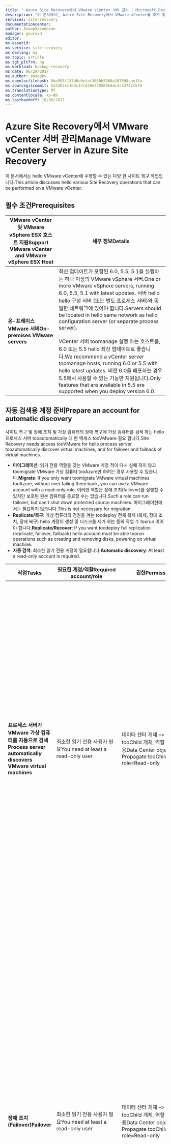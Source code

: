 ```yaml
---
title: " Azure Site Recovery에서 VMware vCenter 서버 관리 | Microsoft Docs"
description: "이 문서에서는 Azure Site Recovery에서 VMware vCenter를 추가 및 관리하는 방법을 설명합니다."
services: site-recovery
documentationcenter: 
author: AnoopVasudavan
manager: gauravd
editor: 
ms.assetid: 
ms.service: site-recovery
ms.devlang: na
ms.topic: article
ms.tgt_pltfrm: na
ms.workload: backup-recovery
ms.date: 06/29/2017
ms.author: anoopkv
ms.openlocfilehash: 5be995f137d0c0efaf3050b5366a107098cae15a
ms.sourcegitcommit: 523283cc1b3c37c428e77850964dc1c33742c5f0
ms.translationtype: MT
ms.contentlocale: ko-KR
ms.lasthandoff: 10/06/2017
---
```

# <a name="manage-vmware-vcenter-server-in-azure-site-recovery"></a><span data-ttu-id="d616b-103">Azure Site Recovery에서 VMware vCenter 서버 관리</span><span class="sxs-lookup"><span data-stu-id="d616b-103">Manage VMware vCenter Server in Azure Site Recovery</span></span>
<span data-ttu-id="d616b-104">이 문서에서는 hello VMware vCenter에 수행할 수 있는 다양 한 사이트 복구 작업입니다.</span><span class="sxs-lookup"><span data-stu-id="d616b-104">This article discusses hello various Site Recovery operations that can be performed on a VMware vCenter.</span></span>

## <a name="prerequisites"></a><span data-ttu-id="d616b-105">필수 조건</span><span class="sxs-lookup"><span data-stu-id="d616b-105">Prerequisites</span></span>

<span data-ttu-id="d616b-106">**VMware vCenter 및 VMware vSphere ESX 호스트 지원**</span><span class="sxs-lookup"><span data-stu-id="d616b-106">**Support VMware vCenter and VMware vSphere ESX Host**</span></span> | <span data-ttu-id="d616b-107">**세부 정보**</span><span class="sxs-lookup"><span data-stu-id="d616b-107">**Details**</span></span> |
|--- | --- |
|<span data-ttu-id="d616b-108">**온-프레미스 VMware 서버**</span><span class="sxs-lookup"><span data-stu-id="d616b-108">**On-premises VMware servers**</span></span> | <span data-ttu-id="d616b-109">최신 업데이트가 포함된 6.0, 5.5, 5.1을 실행하는 하나 이상의 VMware vSphere 서버.</span><span class="sxs-lookup"><span data-stu-id="d616b-109">One or more VMware vSphere servers, running 6.0, 5.5, 5.1 with latest updates.</span></span> <span data-ttu-id="d616b-110">서버 hello hello 구성 서버 (또는 별도 프로세스 서버)와 동일한 네트워크에 있어야 합니다.</span><span class="sxs-lookup"><span data-stu-id="d616b-110">Servers should be located in hello same network as hello configuration server (or separate process server).</span></span><br/><br/> <span data-ttu-id="d616b-111">VCenter 서버 toomanage 실행 하는 호스트를, 6.0 또는 5.5 hello 최신 업데이트로 좋습니다.</span><span class="sxs-lookup"><span data-stu-id="d616b-111">We recommend a vCenter server toomanage hosts, running 6.0 or 5.5 with hello latest updates.</span></span> <span data-ttu-id="d616b-112">버전 6.0을 배포하는 경우 5.5에서 사용할 수 있는 기능만 지원됩니다.</span><span class="sxs-lookup"><span data-stu-id="d616b-112">Only features that are available in 5.5 are supported when you deploy version 6.0.</span></span>|

## <a name="prepare-an-account-for-automatic-discovery"></a><span data-ttu-id="d616b-113">자동 검색용 계정 준비</span><span class="sxs-lookup"><span data-stu-id="d616b-113">Prepare an account for automatic discovery</span></span>
<span data-ttu-id="d616b-114">사이트 복구 및 장애 조치 및 가상 컴퓨터의 장애 복구에 가상 컴퓨터를 검색 하는 hello 프로세스 서버 tooautomatically 대 한 액세스 tooVMware 필요 합니다.</span><span class="sxs-lookup"><span data-stu-id="d616b-114">Site Recovery needs access tooVMware for hello process server tooautomatically discover virtual machines, and for failover and failback of virtual machines.</span></span>

* <span data-ttu-id="d616b-115">**마이그레이션**: 읽기 전용 역할을 갖는 VMware 계정 적이 다시 실패 하지 않고 toomigrate VMware 가상 컴퓨터 tooAzure만 하려는 경우 사용할 수 있습니다.</span><span class="sxs-lookup"><span data-stu-id="d616b-115">**Migrate**: If you only want toomigrate VMware virtual machines tooAzure, without ever failing them back, you can use a VMware account with a read-only role.</span></span> <span data-ttu-id="d616b-116">이러한 역할은 장애 조치(failover)를 실행할 수 있지만 보호된 원본 컴퓨터를 종료할 수는 없습니다.</span><span class="sxs-lookup"><span data-stu-id="d616b-116">Such a role can run failover, but can't shut down protected source machines.</span></span> <span data-ttu-id="d616b-117">마이그레이션에서는 필요하지 않습니다.</span><span class="sxs-lookup"><span data-stu-id="d616b-117">This is not necessary for migration.</span></span>
* <span data-ttu-id="d616b-118">**Replicate/복구**: 가상 컴퓨터의 전원을 켜는 toodeploy 전체 복제 (복제, 장애 조치, 장애 복구) hello 계정이 생성 및 디스크를 제거 하는 등의 작업 수 toorun 이어야 합니다.</span><span class="sxs-lookup"><span data-stu-id="d616b-118">**Replicate/Recover**: If you want toodeploy full replication (replicate, failover, failback) hello account must be able toorun operations such as creating and removing disks, powering on virtual machine.</span></span>
* <span data-ttu-id="d616b-119">**자동 검색**: 최소한 읽기 전용 계정이 필요합니다.</span><span class="sxs-lookup"><span data-stu-id="d616b-119">**Automatic discovery**: At least a read-only account is required.</span></span>


|<span data-ttu-id="d616b-120">**작업**</span><span class="sxs-lookup"><span data-stu-id="d616b-120">**Tasks**</span></span> | <span data-ttu-id="d616b-121">**필요한 계정/역할**</span><span class="sxs-lookup"><span data-stu-id="d616b-121">**Required account/role**</span></span> | <span data-ttu-id="d616b-122">**권한**</span><span class="sxs-lookup"><span data-stu-id="d616b-122">**Permissions**</span></span> | <span data-ttu-id="d616b-123">**세부 정보**</span><span class="sxs-lookup"><span data-stu-id="d616b-123">**Details**</span></span>|
|--- | --- | --- | ---|
|<span data-ttu-id="d616b-124">**프로세스 서버가 VMware 가상 컴퓨터를 자동으로 검색**</span><span class="sxs-lookup"><span data-stu-id="d616b-124">**Process server automatically discovers VMware virtual machines**</span></span> | <span data-ttu-id="d616b-125">최소한 읽기 전용 사용자 필요</span><span class="sxs-lookup"><span data-stu-id="d616b-125">You need at least a read-only user</span></span> | <span data-ttu-id="d616b-126">데이터 센터 개체 –> 전파 tooChild 개체, 역할 = 읽기 전용</span><span class="sxs-lookup"><span data-stu-id="d616b-126">Data Center object –> Propagate tooChild Object, role=Read-only</span></span> | <span data-ttu-id="d616b-127">사용자는 데이터 센터 수준에서 할당 된 많고 hello 데이터 센터의 tooall hello 개체에 액세스 합니다.</span><span class="sxs-lookup"><span data-stu-id="d616b-127">User assigned at datacenter level, and has access tooall hello objects in hello datacenter.</span></span><br/><br/> <span data-ttu-id="d616b-128">toorestrict 액세스, 할당 hello **에 액세스할 수 없는** hello로 역할 **toochild 전파** toohello 자식 개체 (vSphere 호스트, 데이터 저장소, 가상 컴퓨터 및 네트워크) 개체입니다.</span><span class="sxs-lookup"><span data-stu-id="d616b-128">toorestrict access, assign hello **No access** role with hello **Propagate toochild** object, toohello child objects (vSphere hosts, datastores, virtual machines, and networks).</span></span>|
|<span data-ttu-id="d616b-129">**장애 조치(Failover)**</span><span class="sxs-lookup"><span data-stu-id="d616b-129">**Failover**</span></span> | <span data-ttu-id="d616b-130">최소한 읽기 전용 사용자 필요</span><span class="sxs-lookup"><span data-stu-id="d616b-130">You need at least a read-only user</span></span> | <span data-ttu-id="d616b-131">데이터 센터 개체 –> 전파 tooChild 개체, 역할 = 읽기 전용</span><span class="sxs-lookup"><span data-stu-id="d616b-131">Data Center object –> Propagate tooChild Object, role=Read-only</span></span> | <span data-ttu-id="d616b-132">사용자는 데이터 센터 수준에서 할당 된 많고 hello 데이터 센터의 tooall hello 개체에 액세스 합니다.</span><span class="sxs-lookup"><span data-stu-id="d616b-132">User assigned at datacenter level, and has access tooall hello objects in hello datacenter.</span></span><br/><br/> <span data-ttu-id="d616b-133">toorestrict 액세스, 할당 hello **에 액세스할 수 없는** hello로 역할 **toochild 전파** 개체 toohello 자식 개체 (vSphere 호스트, 데이터 저장소, 가상 컴퓨터 및 네트워크).</span><span class="sxs-lookup"><span data-stu-id="d616b-133">toorestrict access, assign hello **No access** role with hello **Propagate toochild** object toohello child objects (vSphere hosts, datastores, virtual machines, and networks).</span></span><br/><br/> <span data-ttu-id="d616b-134">전체 복제, 장애 조치, 장애 복구가 아닌 마이그레이션에 유용합니다.</span><span class="sxs-lookup"><span data-stu-id="d616b-134">Useful for migration purposes, but not full replication, failover, failback.</span></span>|
|<span data-ttu-id="d616b-135">**장애 조치 및 장애 복구**</span><span class="sxs-lookup"><span data-stu-id="d616b-135">**Failover and failback**</span></span> | <span data-ttu-id="d616b-136">Hello 필요한 사용 권한이 있는 역할 (AzureSiteRecoveryRole)을 만들고 다음 hello 역할 tooa VMware 사용자 또는 그룹을 할당 것이 좋습니다.</span><span class="sxs-lookup"><span data-stu-id="d616b-136">We suggest you create a role (AzureSiteRecoveryRole) with hello required permissions, and then assign hello role tooa VMware user or group</span></span> | <span data-ttu-id="d616b-137">데이터 센터 개체 –> 전파 tooChild 개체, 역할 AzureSiteRecoveryRole =</span><span class="sxs-lookup"><span data-stu-id="d616b-137">Data Center object –> Propagate tooChild Object, role=AzureSiteRecoveryRole</span></span><br/><br/> <span data-ttu-id="d616b-138">데이터 저장소 -> 공간 할당, 데이터 저장소 찾아보기, 낮은 수준 파일 작업, 파일 제거, 가상 컴퓨터 파일 업데이트</span><span class="sxs-lookup"><span data-stu-id="d616b-138">Datastore -> Allocate space, browse datastore, low-level file operations, remove file, update virtual machine files</span></span><br/><br/> <span data-ttu-id="d616b-139">네트워크 -> 네트워크 할당</span><span class="sxs-lookup"><span data-stu-id="d616b-139">Network -> Network assign</span></span><br/><br/> <span data-ttu-id="d616b-140">리소스 할당 VM tooresource 풀->, 마이그레이션 전원이 꺼진 VM, VM의 전원이 마이그레이션</span><span class="sxs-lookup"><span data-stu-id="d616b-140">Resource -> Assign VM tooresource pool, migrate powered off VM, migrate powered on VM</span></span><br/><br/> <span data-ttu-id="d616b-141">태스크 -> 만들기 태스크, 업데이트 태스크</span><span class="sxs-lookup"><span data-stu-id="d616b-141">Tasks -> Create task, update task</span></span><br/><br/> <span data-ttu-id="d616b-142">가상 컴퓨터 -> 구성</span><span class="sxs-lookup"><span data-stu-id="d616b-142">Virtual machine -> Configuration</span></span><br/><br/> <span data-ttu-id="d616b-143">가상 컴퓨터 -> 상호 작용 -> 질문 응답, 장치 연결, CD 미디어 구성, 플로피 미디어 구성, 전원 끄기, 전원 켜기, VMware 도구 설치</span><span class="sxs-lookup"><span data-stu-id="d616b-143">Virtual machine -> Interact -> answer question, device connection, configure CD media, configure floppy media, power off, power on, VMware tools install</span></span><br/><br/> <span data-ttu-id="d616b-144">가상 컴퓨터 -> 인벤토리 -> 만들기, 등록, 등록 취소</span><span class="sxs-lookup"><span data-stu-id="d616b-144">Virtual machine -> Inventory -> Create, register, unregister</span></span><br/><br/> <span data-ttu-id="d616b-145">가상 컴퓨터 -> 프로비전 -> 가상 컴퓨터 다운로드 허용, 가상 컴퓨터 파일 업로드 허용</span><span class="sxs-lookup"><span data-stu-id="d616b-145">Virtual machine -> Provisioning -> Allow virtual machine download, allow virtual machine files upload</span></span><br/><br/> <span data-ttu-id="d616b-146">가상 컴퓨터 -> 스냅숏 -> 스냅숏 제거</span><span class="sxs-lookup"><span data-stu-id="d616b-146">Virtual machine -> Snapshots -> Remove snapshots</span></span> | <span data-ttu-id="d616b-147">사용자는 데이터 센터 수준에서 할당 된 많고 hello 데이터 센터의 tooall hello 개체에 액세스 합니다.</span><span class="sxs-lookup"><span data-stu-id="d616b-147">User assigned at datacenter level, and has access tooall hello objects in hello datacenter.</span></span><br/><br/> <span data-ttu-id="d616b-148">toorestrict 액세스, 할당 hello **에 액세스할 수 없는** hello로 역할 **toochild 전파** toohello 자식 개체 (vSphere 호스트, 데이터 저장소, 가상 컴퓨터 및 네트워크) 개체입니다.</span><span class="sxs-lookup"><span data-stu-id="d616b-148">toorestrict access, assign hello **No access** role with hello **Propagate toochild** object, toohello child objects (vSphere hosts, datastores, virtual machines, and networks).</span></span>|

## <a name="create-an-account-tooconnect-toovmware-vcenter-server-vmware-vsphere-exsi-host"></a><span data-ttu-id="d616b-149">계정 tooconnect tooVMware vCenter 서버 만들기 / VMware vSphere EXSi 호스트</span><span class="sxs-lookup"><span data-stu-id="d616b-149">Create an account tooconnect tooVMware vCenter Server/ VMware vSphere EXSi host</span></span>
1. <span data-ttu-id="d616b-150">Hello 구성 서버와 시작 hello cspsconfigtool.exe hello 바탕 화면에 배치 하는 hello 바로 가기를 사용 하 여에 로그인 합니다.</span><span class="sxs-lookup"><span data-stu-id="d616b-150">Login into hello Configuration server and launch hello cspsconfigtool.exe using hello shortcut placed on hello Desktop.</span></span>
2. <span data-ttu-id="d616b-151">클릭 **계정 추가** hello에 **계정 관리** 탭 합니다.</span><span class="sxs-lookup"><span data-stu-id="d616b-151">Click **Add Account** on hello **Manage Account** tab.</span></span>

  ![add-account](./media/site-recovery-vmware-to-azure-manage-vcenter/addaccount.png)
3. <span data-ttu-id="d616b-153">Hello 계정 세부 정보를 제공 하 고 확인 tooadd hello 계정을 클릭 합니다.</span><span class="sxs-lookup"><span data-stu-id="d616b-153">Provide hello account details and click OK tooadd hello account.</span></span> <span data-ttu-id="d616b-154">hello 계정은 hello에 나열 된 hello 권한이 있어야 [자동 검색에 대 한 계정을 준비](#prepare-an-account-for-automatic-discovery) 섹션.</span><span class="sxs-lookup"><span data-stu-id="d616b-154">hello account should have hello privileges listed in hello [Prepare an account for automatic discovery](#prepare-an-account-for-automatic-discovery) section.</span></span>

  >[!NOTE]
  <span data-ttu-id="d616b-155">Hello 계정 정보 toobe hello Site Recovery 서비스와 동기화 될 때까지 약 15 분 걸립니다.</span><span class="sxs-lookup"><span data-stu-id="d616b-155">It takes about 15 minutes for hello account information toobe synced up with hello Site Recovery service.</span></span>


## <a name="associate-a-vmware-vcenter-vmware-vsphere-esx-host-add-vcenter"></a><span data-ttu-id="d616b-156">VMware vCenter/VMware vSphere ESX 호스트 연결(vCenter 추가)</span><span class="sxs-lookup"><span data-stu-id="d616b-156">Associate a VMware vCenter/ VMware vSphere ESX host (Add vCenter)</span></span>
* <span data-ttu-id="d616b-157">Azure 포털 hello, 너무 찾아보기*YourRecoveryServicesVault* > **사이트 복구 인프라** > **구성 서버**  >  *ConfigurationServer*</span><span class="sxs-lookup"><span data-stu-id="d616b-157">On hello Azure portal, browse too*YourRecoveryServicesVault* > **Site Recovery Infrastructure** > **Configuration Severs** > *ConfigurationServer*</span></span>
* <span data-ttu-id="d616b-158">Hello 구성 서버 세부 정보 페이지에서 클릭 안녕하세요 + vCenter 단추입니다.</span><span class="sxs-lookup"><span data-stu-id="d616b-158">In hello Configuration server's details page click hello +vCenter button.</span></span>

[!INCLUDE [site-recovery-add-vcenter](../../includes/site-recovery-add-vcenter.md)]

## <a name="modify-credentials-used-tooconnect-toohello-vcenter-server-vsphere-esxi-host"></a><span data-ttu-id="d616b-159">사용 된 자격 증명 tooconnect toohello vCenter 서버 수정 / vSphere ESXi 호스트</span><span class="sxs-lookup"><span data-stu-id="d616b-159">Modify credentials used tooconnect toohello vCenter server/ vSphere ESXi host</span></span>

1. <span data-ttu-id="d616b-160">Hello 구성 서버와 시작 hello cspsconfigtool.exe에 로그인</span><span class="sxs-lookup"><span data-stu-id="d616b-160">Login into hello Configuration server and launch hello cspsconfigtool.exe</span></span>
2. <span data-ttu-id="d616b-161">클릭 **계정 추가** hello에 **계정 관리** 탭 합니다.</span><span class="sxs-lookup"><span data-stu-id="d616b-161">Click **Add Account** on hello **Manage Account** tab.</span></span>

  ![add-account](./media/site-recovery-vmware-to-azure-manage-vcenter/addaccount.png)
3. <span data-ttu-id="d616b-163">Hello 새 계정 정보를 제공 하 고 확인 tooadd hello 계정을 클릭 합니다.</span><span class="sxs-lookup"><span data-stu-id="d616b-163">Provide hello new account details and click OK tooadd hello account.</span></span> <span data-ttu-id="d616b-164">hello 계정은 hello에 나열 된 hello 권한이 있어야 [자동 검색에 대 한 계정을 준비](#prepare-an-account-for-automatic-discovery) 섹션.</span><span class="sxs-lookup"><span data-stu-id="d616b-164">hello account should have hello privileges listed in hello [Prepare an account for automatic discovery](#prepare-an-account-for-automatic-discovery) section.</span></span>
4. <span data-ttu-id="d616b-165">Azure 포털 hello, 너무 찾아보기*YourRecoveryServicesVault* > **사이트 복구 인프라** > **구성 서버**  >  *ConfigurationServer*</span><span class="sxs-lookup"><span data-stu-id="d616b-165">On hello Azure portal, browse too*YourRecoveryServicesVault* > **Site Recovery Infrastructure** > **Configuration Severs** > *ConfigurationServer*</span></span>
5. <span data-ttu-id="d616b-166">Hello 구성 서버 세부 정보 페이지에서 클릭 hello **서버 새로 고침** 단추입니다.</span><span class="sxs-lookup"><span data-stu-id="d616b-166">In hello Configuration server's details page click hello **Refresh Server** button.</span></span>
6. <span data-ttu-id="d616b-167">Hello 새로 고침 서버 작업이 완료 되 면 hello vCenter Server tooopen hello vCenter 요약 페이지를 선택 합니다.</span><span class="sxs-lookup"><span data-stu-id="d616b-167">Once hello refresh server job completes, select hello vCenter Server tooopen hello vCenter Summary page.</span></span>
7. <span data-ttu-id="d616b-168">선택 hello 새로 추가 된 계정에 hello **vCenter 서버/vSphere 호스트 계정** 필드를 클릭 hello **저장** 단추입니다.</span><span class="sxs-lookup"><span data-stu-id="d616b-168">Select hello newly added account in hello **vCenter server/vSphere host account** field and click hello **Save** button.</span></span>

  ![modify-account](./media/site-recovery-vmware-to-azure-manage-vcenter/modify-vcente-creds.png)

## <a name="delete-a-vcenter-in-azure-site-recovery"></a><span data-ttu-id="d616b-170">Azure Site Recovery에서 vCenter 삭제</span><span class="sxs-lookup"><span data-stu-id="d616b-170">Delete a vCenter in Azure Site Recovery</span></span>
1. <span data-ttu-id="d616b-171">Azure 포털 hello, 너무 찾아보기*YourRecoveryServicesVault* > **사이트 복구 인프라** > **구성 서버**  >  *ConfigurationServer*</span><span class="sxs-lookup"><span data-stu-id="d616b-171">On hello Azure portal, browse too*YourRecoveryServicesVault* > **Site Recovery Infrastructure** > **Configuration Severs** > *ConfigurationServer*</span></span>
2. <span data-ttu-id="d616b-172">Hello 구성 서버 세부 정보 페이지 hello vCenter Server tooopen hello vCenter 요약 페이지를 선택 합니다.</span><span class="sxs-lookup"><span data-stu-id="d616b-172">In hello Configuration server's details page select hello vCenter Server tooopen hello vCenter Summary page.</span></span>
3. <span data-ttu-id="d616b-173">Hello 클릭 **삭제** toodelete hello vCenter 단추</span><span class="sxs-lookup"><span data-stu-id="d616b-173">Click on hello **Delete** button toodelete hello vCenter</span></span>

  ![delete-account](./media/site-recovery-vmware-to-azure-manage-vcenter/delete-vcenter.png)

> [!NOTE]
<span data-ttu-id="d616b-175">필요한 경우 toomodify hello Vcenter FQDN/IP 주소, 포트 세부 정보 toodelete hello vCenter 서버에 필요 하 고 다시 추가 합니다.</span><span class="sxs-lookup"><span data-stu-id="d616b-175">If you need toomodify hello vCenters IP Address/FQDN, Port details then you need toodelete hello vCenter Server and add it back again.</span></span>
